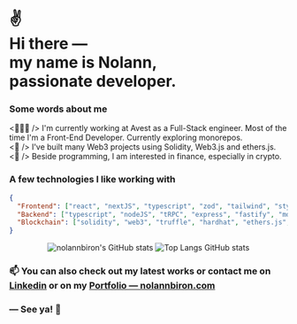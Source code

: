 <h1>
 ✌<br>
  Hi there ― <br> 
  my name is Nolann, <br> 
  passionate developer.
</h1>

### Some words about me

<p>
    <👨🏻‍💻 /> I'm currently working at Avest as a Full-Stack engineer. Most of the time I'm a Front-End Developer. Currently exploring monorepos.
    <br>
    <🎯 /> I've built many Web3 projects using Solidity, Web3.js and ethers.js.
    <br>
    <🍺 /> Beside programming, I am interested in finance, especially in crypto.
</p>


### A few technologies I like working with

```json
{
  "Frontend": ["react", "nextJS", "typescript", "zod", "tailwind", "styled-components", "radix-ui", "react-native"],
  "Backend": ["typescript", "nodeJS", "tRPC", "express", "fastify", "mongoDB", "prisma", "mongoose"],
  "Blockchain": ["solidity", "web3", "truffle", "hardhat", "ethers.js", "web3-react", "ipfs@alpha"]
}
```

<div align="center">

![nolannbiron's GitHub stats](https://github-readme-stats.vercel.app/api?username=nolannbiron&show_icons=true&count_private=true&line_height=29&hide=contribs,prs)
![Top Langs GitHub stats](https://github-readme-stats.vercel.app/api/top-langs/?username=nolannbiron&hide=C,asl,rich%20text%20format,makefile,shell,css&langs_count=8&layout=compact)

</div>

<!-- #### Contact me on [Telegram](https://t.me/mo), we can chat in 🇫🇷  🇬🇧  🇪🇸 . -->

<h3>
  📫  You can also check out my <b>latest works</b> or <b>contact me</b> on
  <br>
  <a href="https://www.linkedin.com/in/nolann-biron/">Linkedin</a> or on my <a href="https://nolannbiron.com">Portfolio ― nolannbiron.com</a> 
</h3>

### ― See ya! 👋
